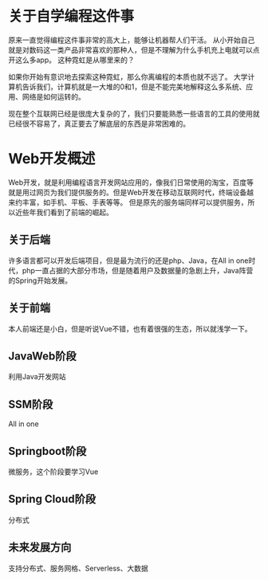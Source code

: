 # 关于自学编程这件事
原来一直觉得编程这件事非常的高大上，能够让机器帮人们干活。
从小开始自己就是对数码这一类产品非常喜欢的那种人，但是不理解为什么手机充上电就可以点开这么多app。
这种霓虹是从哪里来的？

如果你开始有意识地去探索这种霓虹，那么你离编程的本质也就不远了。
大学计算机告诉我们，计算机就是一大堆的0和1，但是不能完美地解释这么多系统、应用、网络是如何运转的。

现在整个互联网已经是很庞大复杂的了，我们只要能熟悉一些语言的工具的使用就已经很不容易了，真正要去了解底层的东西是非常困难的。
# Web开发概述
Web开发，就是利用编程语言开发网站应用的，像我们日常使用的淘宝，百度等就是用过网页为我们提供服务的。但是Web开发在移动互联网时代，终端设备越来约丰富，如手机、平板、手表等等。
但是原先的服务端同样可以提供服务，所以近些年我们看到了前端的崛起。

## 关于后端
许多语言都可以开发后端项目，但是最为流行的还是php、Java，在All in one时代，php一直占据的大部分市场，但是随着用户及数据量的急剧上升，Java阵营的Spring开始发展。

## 关于前端
本人前端还是小白，但是听说Vue不错，也有着很强的生态，所以就浅学一下。

## JavaWeb阶段

利用Java开发网站

## SSM阶段

All in one

## Springboot阶段

微服务，这个阶段要学习Vue

## Spring Cloud阶段

分布式

## 未来发展方向

支持分布式、服务网格、Serverless、大数据